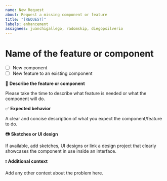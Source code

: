 ```yaml
---
name: New Request
about: Request a missing component or feature
title: "[REQUEST]"
labels: enhancement
assignees: juanchigallego, radomskip, diegopsilverio
---
```


# Name of the feature or component

- [ ] New component
- [ ] New feature to an existing component

📖 **Describe the feature or component**

Please take the time to describe what feature is needed or what the component will do.

✅ **Expected behavior**

A clear and concise description of what you expect the component/feature to do.

📷 **Sketches or UI design**

If available, add sketches, UI designs or link a design project that clearly showcases the component in use inside an interface.

❗️ **Additional context**

Add any other context about the problem here.
